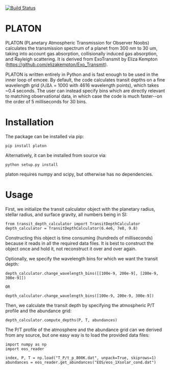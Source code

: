 [![Build Status](https://travis-ci.com/ideasrule/platon.svg?token=CWfZwAJHKDPous7mJixf&branch=master)](https://travis-ci.com/ideasrule/platon)

# PLATON

PLATON (PLanetary Atmospheric Transmission for Observer Noobs) calculates the transmission spectrum of a planet from 300 nm to 30 um, taking into account gas absorption, collisionally induced gas absorption, and Rayleigh scattering.  It is derived from ExoTransmit by Eliza Kempton (https://github.com/elizakempton/Exo_Transmit).

PLATON is written entirely in Python and is fast enough to be used in the inner loop of emcee.  By default, the code calculates transit depths
on a fine wavelength grid (λ/Δλ = 1000 with 4616 wavelength points), which takes ~0.4 seconds. The user can instead specify bins which are
directly relevant to matching observational data, in which case the code is much faster--on the order of 5 milliseconds for 30 bins.


# Installation

The package can be installed via pip:

```
pip install platon
```

Alternatively, it can be installed from source via:

```
python setup.py install
```

platon requires numpy and scipy, but otherwise has no dependencies.

# Usage

First, we initialize the transit calculator object with the planetary radius, stellar radius, and surface gravity, all numbers being in SI:

```
from transit_depth_calculator import TransitDepthCalculator
depth_calculator = TransitDepthCalculator(6.4e6, 7e8, 9.8)
```

Constructing this object is time consuming (hundreds of milliseconds) because it
reads in all the required data files.  It is best to construct the object once
and hold it, not reconstruct it over and over again.

Optionally, we specify the wavelength bins for which we want the transit depth:

```
depth_calculator.change_wavelength_bins([[100e-9, 200e-9], [200e-9, 300e-9]])

OR

depth_calculator.change_wavelength_bins([100e-9, 200e-9, 300e-9])
```

Then, we calculate the transit depth by specifying the atmospheric P/T profile and the abundance grid:

```
depth_calculator.compute_depths(P, T, abundances)
```

The P/T profile of the atmosphere and the abundance grid can we derived from any source, but one easy way is to load the provided data files:

```
import numpy as np
import eos_reader

index, P, T = np.load("T_P/t_p_800K.dat", unpack=True, skiprows=1)
abundances = eos_reader.get_abundances("EOS/eos_1Xsolar_cond.dat")   
```
